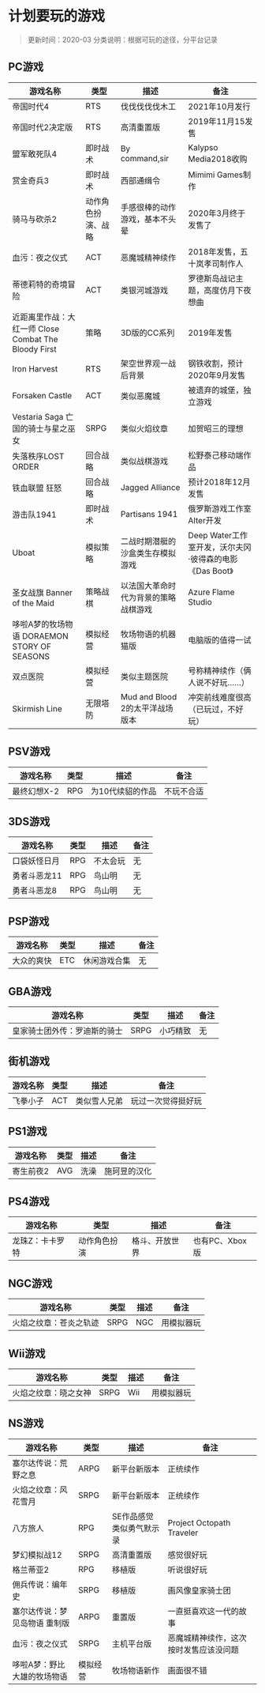 # 计划要玩的游戏
>更新时间：2020-03
>分类说明：根据可玩的途径，分平台记录  

## PC游戏  
| 游戏名称 | 类型 | 描述 | 备注  
| -------- | --- | --- | ---
| 帝国时代4 | RTS | 伐伐伐伐伐木工 | 2021年10月发行
| 帝国时代2决定版 | RTS | 高清重置版 | 2019年11月15发售
| 盟军敢死队4 | 即时战术 | By command,sir | Kalypso Media2018收购
| 赏金奇兵3 | 即时战术 | 西部通缉令 | Mimimi Games制作
| 骑马与砍杀2 | 动作角色扮演、战略 | 手感很棒的动作游戏，基本不头晕 | 2020年3月终于发售了
| 血污：夜之仪式 | ACT | 恶魔城精神续作 | 2018年发售，五十岚孝司制作人
| 蒂德莉特的奇境冒险 | ACT | 类银河城游戏 | 罗德斯岛战记主题，高度仿月下夜想曲
| 近距离里作战：大红一师 Close Combat The Bloody First | 策略 | 3D版的CC系列 | 2019年发售
| Iron Harvest | RTS | 架空世界观一战后背景 | 钢铁收割，预计2020年9月发售
| Forsaken Castle | ACT | 类似恶魔城 | 被遗弃的城堡，独立游戏
| Vestaria Saga 亡国的骑士与星之巫女 | SRPG | 类似火焰纹章 | 加贺昭三的理想
| 失落秩序LOST ORDER | 回合战略 | 类似战棋游戏 | 松野泰己移动端作品
| 铁血联盟 狂怒 | 回合战略 | Jagged Alliance | 预计2018年12月发售
| 游击队1941 | 即时战术 | Partisans 1941 | 俄罗斯游戏工作室Alter开发
| Uboat | 模拟策略 | 二战时期潜艇的沙盒类生存模拟游戏 | Deep Water工作室开发，沃尔夫冈·彼得森的电影《Das Boot》
| 圣女战旗 Banner of the Maid | 策略战棋 | 以法国大革命时代为背景的策略战棋游戏 | Azure Flame Studio
| 哆啦A梦的牧场物语 DORAEMON STORY OF SEASONS | 模拟经营 | 牧场物语的机器猫版 | 电脑版的值得一试
| 双点医院 | 模拟经营 | 类似主题医院 | 号称精神续作（俩人说不好玩……）
| Skirmish Line | 无限塔防 | Mud and Blood 2的太平洋战场版本| 冲突前线难度很高（已玩过，不好玩）

## PSV游戏
| 游戏名称 | 类型 | 描述 | 备注
| ------- | --- | --- | ---
| 最终幻想X-2 | RPG | 为10代续貂的作品 | 不玩不合适

## 3DS游戏  
| 游戏名称 | 类型 | 描述 | 备注
| ------- | --- | --- | ---
| 口袋妖怪日月 | RPG | 不太会玩 | 无
| 勇者斗恶龙11 | RPG | 鸟山明 | 无
| 勇者斗恶龙8 | RPG | 鸟山明 | 无

## PSP游戏  
| 游戏名称 | 类型 | 描述 | 备注
| ------- | --- | --- | ---
| 大众的爽快 | ETC | 休闲游戏合集 | 无

## GBA游戏  
| 游戏名称 | 类型 | 描述 | 备注
| ------- | --- | --- | ---
| 皇家骑士团外传：罗迪斯的骑士 | SRPG | 小巧精致 | 无

## 街机游戏  
| 游戏名称 | 类型 | 描述 | 备注
| ------- | --- | --- | ---
| 飞拳小子 | ACT | 类似雪人兄弟 | 玩过一次觉得挺好玩

## PS1游戏  
| 游戏名称 | 类型 | 描述 | 备注
| ------- | --- | --- | ---
| 寄生前夜2 | AVG | 洗澡 | 施珂昱的汉化

## PS4游戏  
| 游戏名称 | 类型 | 描述 | 备注
| ------- | --- | --- | ---
| 龙珠Z：卡卡罗特 | 动作角色扮演 | 格斗、开放世界 | 也有PC、Xbox版

## NGC游戏  
| 游戏名称 | 类型 | 描述 | 备注
| ------- | --- | --- | ---
| 火焰之纹章：苍炎之轨迹 | SRPG | NGC | 用模拟器玩

## Wii游戏  
| 游戏名称 | 类型 | 描述 | 备注
| ------- | --- | --- | ---
| 火焰之纹章：晓之女神 | SRPG | Wii | 用模拟器玩

## NS游戏
| 游戏名称 | 类型 | 描述 | 备注
| ------- | --- | --- | ---
| 塞尔达传说：荒野之息 | ARPG | 新平台新版本 | 正统续作
| 火焰之纹章：风花雪月 | SRPG | 新平台新版本 | 正统续作
| 八方旅人 | RPG | SE作品感觉类似勇气默示录 | Project Octopath Traveler
| 梦幻模拟战12 | SRPG | 高清重置版 | 感觉很好玩
| 格兰蒂亚2 | RPG | 移植版 | 听说很好玩
| 佣兵传说：编年史 | SRPG | 移植版 | 画风像皇家骑士团
| 塞尔达传说：梦见岛物语 重制版 | ARPG | 重置版 | 一直挺喜欢这一代的故事
| 血污：夜之仪式 | SRPG | 主机平台版 | 恶魔城精神续作，这次按时发售应该没问题
| 哆啦A梦：野比大雄的牧场物语 | 模拟经营 | 牧场物语新作 | 画面很不错

